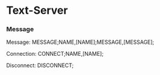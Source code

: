 # Text-Server

### Message
Message: MESSAGE;NAME,[NAME];MESSAGE,[MESSAGE];

Connection: CONNECT;NAME,[NAME];

Disconnect: DISCONNECT;